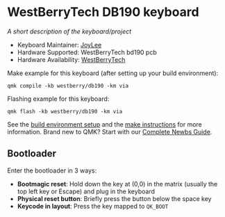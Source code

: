 
# WestBerryTech DB190 keyboard


*A short description of the keyboard/project*

* Keyboard Maintainer: [JoyLee](https://github.com/itarze)
* Hardware Supported: WestBerryTech bd190 pcb
* Hardware Availability: [WestBerryTech](http://www.westberrytech.com)

Make example for this keyboard (after setting up your build environment):

    qmk compile -kb westberry/db190 -km via

Flashing example for this keyboard:

    qmk flash -kb westberry/db190 -km via

See the [build environment setup](https://docs.qmk.fm/#/getting_started_build_tools) and the [make instructions](https://docs.qmk.fm/#/getting_started_make_guide) for more information. Brand new to QMK? Start with our [Complete Newbs Guide](https://docs.qmk.fm/#/newbs).

## Bootloader

Enter the bootloader in 3 ways:

* **Bootmagic reset**: Hold down the key at (0,0) in the matrix (usually the top left key or Escape) and plug in the keyboard
* **Physical reset button**: Briefly press the button below the space key
* **Keycode in layout**: Press the key mapped to `QK_BOOT` 
